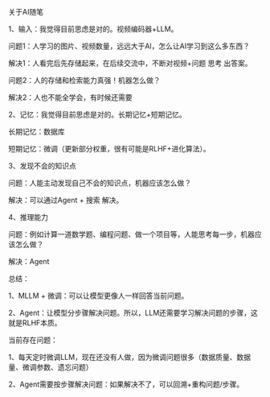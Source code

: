 关于AI随笔



1、输入：我觉得目前思虑是对的。视频编码器+LLM。

问题1：人学习的图片、视频数量，远远大于AI，怎么让AI学习到这么多东西？

解决1：人看完后先存储起来，在后续交流中，不断对视频+问题 思考 出答案。

问题2：人的存储和检索能力真强！机器怎么做？

解决2：人也不能全学会，有时候还需要



2、记忆：我觉得目前思虑是对的。长期记忆+短期记忆。

长期记忆：数据库

短期记忆：微调（更新部分权重，很有可能是RLHF+进化算法）。



3、发现不会的知识点

问题：人能主动发现自己不会的知识点，机器应该怎么做？

解决：可以通过Agent + 搜索 解决。



4、推理能力

问题：例如计算一道数学题、编程问题、做一个项目等，人能思考每一步，机器应该怎么做？

解决：Agent



总结：

1、MLLM + 微调：可以让模型更像人一样回答当前问题。

2、Agent：让模型分步骤解决问题。所以，LLM还需要学习解决问题的步骤，这就是RLHF本质。



当前存在问题：

1、每天定时微调LLM，现在还没有人做，因为微调问题很多（数据质量、数据量、微调参数、遗忘问题）

2、Agent需要按步骤解决问题：如果解决不了，可以回溯+重构问题/步骤。

